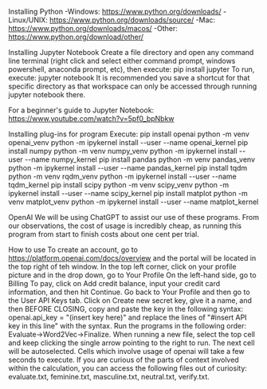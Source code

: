 Installing Python
-Windows: https://www.python.org/downloads/
-Linux/UNIX: https://www.python.org/downloads/source/
-Mac: https://www.python.org/downloads/macos/
-Other: https://www.python.org/download/other/

Installing Jupyter Notebook
  Create a file directory and open any command line terminal (right click and select either command prompt, windows powershell, anaconda prompt, etc), then execute: pip install jupyter
  To run, execute: jupyter notebook
  It is recommended you save a shortcut for that specific directory as that workspace can only be accessed through running jupyter notebook there.

For a beginner's guide to Jupyter Notebook: https://www.youtube.com/watch?v=5pf0_bpNbkw

Installing plug-ins for program
  Execute:
  pip install openai
  python -m venv openai_venv
  python -m ipykernel install --user --name openai_kernel
  pip install numpy
  python -m venv numpy_venv
  python -m ipykernel install --user --name numpy_kernel
  pip install pandas
  python -m venv pandas_venv
  python -m ipykernel install --user --name pandas_kernel
  pip install tqdm
  python -m venv rqdm_venv
  python -m ipykernel install --user --name tqdm_kernel
  pip install scipy
  python -m venv scipy_venv
  python -m ipykernel install --user --name scipy_kernel
  pip install matplot
  python -m venv matplot_venv
  python -m ipykernel install --user --name matplot_kernel

OpenAI
  We will be using ChatGPT to assist our use of these programs. From our observations, the cost of usage is incredibly cheap, as running this program from start to   finish costs about one cent per trial.

  How to use
    To create an account, go to https://platform.openai.com/docs/overview and the portal will be located in the top right of teh window.
    In the top left corner, click on your profile picture and in the drop down, go to Your Profile
    On the left-hand side, go to Billing
    To pay, click on Add credit balance, input your credit card information, and then hit Continue.
    Go back to Your Profile and then go to the User API Keys tab. 
    Click on Create new secret key, give it a name, and then BEFORE CLOSING, copy and paste the key in the following syntax: openai.api_key = "(insert key here)"       and replace the lines of "#insert API key in this line" with the syntax.
    Run the programs in the following order: Evaluate->Word2Vec->Finalize. When running a new file, select the top cell and keep clicking the single arrow pointing     to the right to run. The next cell will be autoselected.
    Cells which involve usage of openai will take a few seconds to execute. If you are curious of the parts of context involved within the calculation, you can         access the following files out of curiosity: evaluate.txt, feminine.txt, masculine.txt, neutral.txt, verify.txt.
